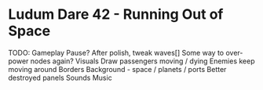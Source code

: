 Ludum Dare 42 - Running Out of Space
============================

TODO:
  Gameplay
    Pause?
    After polish, tweak waves[]
    Some way to over-power nodes again?
  Visuals
    Draw passengers moving / dying
    Enemies keep moving around
    Borders
    Background - space / planets / ports
    Better destroyed panels
  Sounds
  Music
